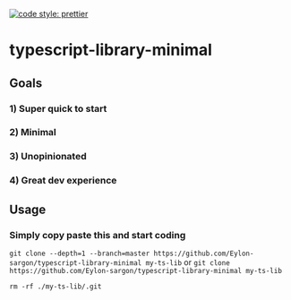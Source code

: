 [![code style: prettier](https://img.shields.io/badge/code_style-prettier-ff69b4.svg?style=flat-square)](https://github.com/prettier/prettier)

# typescript-library-minimal

## Goals
### 1) Super quick to start
### 2) Minimal
### 3) Unopinionated
### 4) Great dev experience

## Usage

### Simply copy paste this and start coding

`git clone --depth=1 --branch=master https://github.com/Eylon-sargon/typescript-library-minimal my-ts-lib`
or
`git clone https://github.com/Eylon-sargon/typescript-library-minimal my-ts-lib`


`rm -rf ./my-ts-lib/.git`
